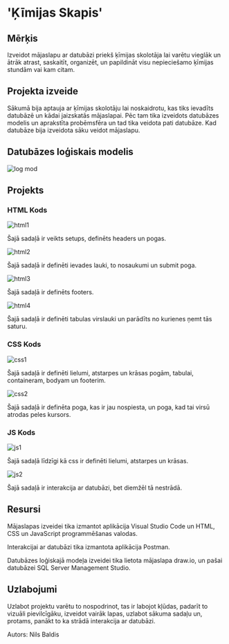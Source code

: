 # 'Ķīmijas Skapis'


## Mērķis
Izveidot mājaslapu ar datubāzi priekš ķīmijas skolotāja lai varētu vieglāk un ātrāk atrast, saskaitīt, organizēt, un papildināt visu nepieciešamo ķīmijas stundām vai kam citam.

## Projekta izveide
Sākumā bija aptauja ar ķīmijas skolotāju lai noskaidrotu, kas tiks ievadīts datubāzē un kādai jaizskatās mājaslapai. Pēc tam tika izveidots datubāzes modelis un aprakstīta probēmsfēra un tad tika veidota pati datubāze. Kad datubāze bija izveidota sāku veidot mājaslapu.

## Datubāzes loģiskais modelis
![log mod](https://github.com/N1kijs/KimSk/blob/master/bildes/logmod.png)

## Projekts
### HTML Kods
![html1](https://github.com/N1kijs/KimSk/blob/master/bildes/html1.PNG)

Šajā sadaļā ir veikts setups, definēts headers un pogas.

![html2](https://github.com/N1kijs/KimSk/blob/master/bildes/html2.PNG)

Šajā sadaļā ir definēti ievades lauki, to nosaukumi un submit poga.

![html3](https://github.com/N1kijs/KimSk/blob/master/bildes/html3.PNG)

Šajā sadaļā ir definēts footers.

![html4](https://github.com/N1kijs/KimSk/blob/master/bildes/html4.PNG)

Šajā sadaļā ir definēti tabulas virslauki un parādīts no kurienes ņemt tās saturu.

### CSS Kods
![css1](https://github.com/N1kijs/KimSk/blob/master/bildes/css1.PNG)

Šajā sadaļā ir definēti lielumi, atstarpes un krāsas pogām, tabulai, containeram, bodyam un footerim.

![css2](https://github.com/N1kijs/KimSk/blob/master/bildes/css2.PNG)

Šajā sadaļā ir definēta poga, kas ir jau nospiesta, un poga, kad tai virsū atrodas peles kursors.

### JS Kods
![js1](https://github.com/N1kijs/KimSk/blob/master/bildes/js1.PNG)

Šajā sadaļā līdzīgi kā css ir definēti lielumi, atstarpes un krāsas.

![js2](https://github.com/N1kijs/KimSk/blob/master/bildes/js2.PNG)

Šajā sadaļā ir interakcija ar datubāzi, bet diemžēl tā nestrādā.

## Resursi
Mājaslapas izveidei tika izmantot aplikācija Visual Studio Code un HTML, CSS un JavaScript programmēšanas valodas.

Interakcijai ar datubāzi tika izmantota aplikācija Postman.

Datubāzes loģiskajā modeļa izveidei tika lietota mājaslapa draw.io, un pašai datubāzei SQL Server Management Studio.

## Uzlabojumi

Uzlabot projektu varētu to nospodrinot, tas ir labojot kļūdas, padarīt to vizuāli pievilcīgāku, izveidot vairāk lapas, uzlabot sākuma sadaļu un, protams, panākt to ka strādā interakcija ar datubāzi.

Autors: Nils Baldis
